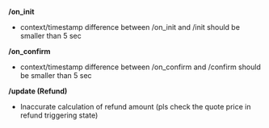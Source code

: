 **/on_init**
- context/timestamp difference between /on_init and /init should be smaller than 5 sec

**/on_confirm**
- context/timestamp difference between /on_confirm and /confirm should be smaller than 5 sec

**/update (Refund)**
- Inaccurate calculation of refund amount (pls check the quote price in refund triggering state)

